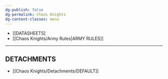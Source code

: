 ```yaml
---
dg-publish: false
dg-permalink: Chaos Knights
dg-content-classes: menu
---
```

- [[DATASHEETS]
- [[Chaos Knights/Army Rules|ARMY RULES]]

***

## DETACHMENTS

- [[Chaos Knights/Detachments/DEFAULT]]